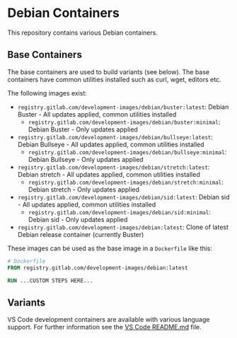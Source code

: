 # Debian Containers

This repository contains various Debian containers.

## Base Containers

The base containers are used to build variants (see below). The base containers have common utilities installed such as curl, wget, editors etc.

The following images exist:

* `registry.gitlab.com/development-images/debian/buster:latest`: Debian Buster - All updates applied, common utilities installed
  * `registry.gitlab.com/development-images/debian/buster:minimal`: Debian Buster - Only updates applied
* `registry.gitlab.com/development-images/debian/bullseye:latest`: Debian Bullseye - All updates applied, common utilities installed
  * `registry.gitlab.com/development-images/debian/bullseye:minimal`: Debian Bullseye - Only updates applied
* `registry.gitlab.com/development-images/debian/stretch:latest`: Debian stretch - All updates applied, common utilities installed
  * `registry.gitlab.com/development-images/debian/stretch:minimal`: Debian stretch - Only updates applied
* `registry.gitlab.com/development-images/debian/sid:latest`: Debian sid - All updates applied, common utilities installed
  * `registry.gitlab.com/development-images/debian/sid:minimal`: Debian sid - Only updates applied
* `registry.gitlab.com/development-images/debian:latest`: Clone of latest Debian release container (currently Buster)

These images can be used as the base image in a `Dockerfile` like this:

```dockerfile
# Dockerfile
FROM registry.gitlab.com/development-images/debian:latest

RUN ...CUSTOM STEPS HERE...
```

## Variants

VS Code development containers are available with various language support. For further information see the [VS Code README.md](/vscode/README.md) file.
